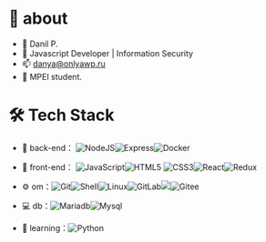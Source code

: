 # 🚀 about

- 🤔 Danil P.
- 💬 Javascript Developer | Information Security
- 📫 danya@onlyawp.ru
- 🚀 MPEI student.




# 🛠 Tech Stack

- 🔭 back-end： ![NodeJS](https://img.shields.io/badge/-NodeJS-yellow?style=flat-circle&logo=javascript)![Express](https://img.shields.io/badge/-Express-green?style=flat-circle&logo=Express)![Docker](https://img.shields.io/badge/-Docker-blue?style=flat-circle&logo=Docker)

- 👯 front-end： ![JavaScript](https://img.shields.io/badge/-JavaScript-yellow?style=flat-circle&logo=javascript)![HTML5](https://img.shields.io/badge/-HTML5-yellow?style=flat-circle&logo=html5) ![CSS3](https://img.shields.io/badge/-CSS3-yellow?style=flat-circle&logo=css3)![React](https://img.shields.io/badge/-React-blue?style=flat-circle&logo=React)![Redux](https://img.shields.io/badge/-Redux-blue?style=flat-circle&logo=Redux)

- ⚙️ om：![Git](https://img.shields.io/badge/-Git-yellow?style=flat-circle&logo=git)![Shell](https://img.shields.io/badge/-Shell-red?style=flat-circle&logo=shell)![Linux](https://img.shields.io/badge/-Linux-gray?style=flat-circle&logo=Linux)![GitLab](https://img.shields.io/badge/-GitLab-orange?style=flat-circle&logo=GitLab)![](https://img.shields.io/badge/-GitHub-black?style=flat-circle&logo=GitHub)![Gitee](https://img.shields.io/badge/-Gitee-red?style=flat-circle&logo=Gitee)

- 💻 db：![Mariadb](https://img.shields.io/badge/-MariaDB-red?style=flat-circle&logo=Mariadb)![Mysql](https://img.shields.io/badge/-Mysql-white?style=flat-circle&logo=mysql)

- 🌱 learning：![Python](https://img.shields.io/badge/-Python-yellow?style=flat-circle&logo=Python)



